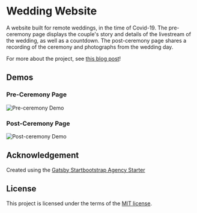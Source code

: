 # Wedding Website
A website built for remote weddings, in the time of Covid-19. The pre-ceremony page displays the couple's story and details of the livestream of the wedding, as well as a countdown. The post-ceremony page shares a recording of the ceremony and photographs from the wedding day.

For more about the project, see [this blog post](https://caitlinfloyd.medium.com/building-a-wedding-website-c51d7c347891)!

## Demos
### Pre-Ceremony Page

![Pre-ceremony Demo](./content/assets/images/demo-pre-ceremony.gif)

### Post-Ceremony Page
![Post-ceremony Demo](./content/assets/images/demo-post-ceremony.gif)
## Acknowledgement

Created using the [Gatsby Startbootstrap Agency Starter](https://github.com/thundermiracle/gatsby-startbootstrap-agency)
## License

This project is licensed under the terms of the [MIT license](/LICENSE).
